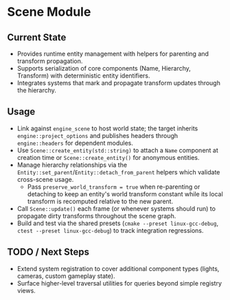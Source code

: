# Scene Module

## Current State

- Provides runtime entity management with helpers for parenting and transform propagation.
- Supports serialization of core components (Name, Hierarchy, Transform) with deterministic entity identifiers.
- Integrates systems that mark and propagate transform updates through the hierarchy.

## Usage

- Link against `engine_scene` to host world state; the target inherits `engine::project_options` and publishes headers through `engine::headers` for dependent modules.
- Use `Scene::create_entity(std::string)` to attach a `Name` component at creation time or `Scene::create_entity()` for anonymous entities.
- Manage hierarchy relationships via the `Entity::set_parent`/`Entity::detach_from_parent` helpers which validate cross-scene usage.
  - Pass `preserve_world_transform = true` when re-parenting or detaching to keep an entity's world transform constant while its local transform is recomputed relative to the new parent.
- Call `Scene::update()` each frame (or whenever systems should run) to propagate dirty transforms throughout the scene graph.
- Build and test via the shared presets (`cmake --preset linux-gcc-debug`, `ctest --preset linux-gcc-debug`) to track integration regressions.

## TODO / Next Steps

- Extend system registration to cover additional component types (lights, cameras, custom gameplay state).
- Surface higher-level traversal utilities for queries beyond simple registry views.
